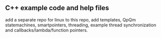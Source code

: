 ## C++ example code and help files


add a separate repo for linux
to this repo, add templates, QpQm statemachines, smartpointers, threading, example thread synchronization and callbacks/lambda/function pointers.
